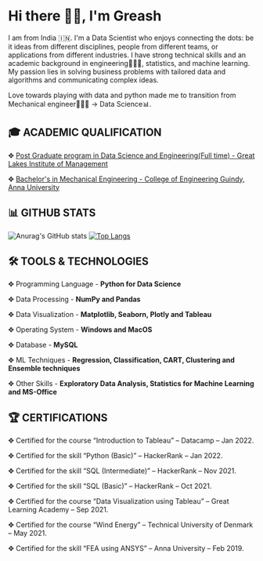 # **Hi there 👋🏻, I'm Greash**

I am from India 🇮🇳.
I'm a Data Scientist who enjoys connecting the dots: be it ideas from different disciplines, people from different teams, or applications from different industries. I have strong technical skills and an academic background in engineering👨🏻‍🏫, statistics, and machine learning.
My passion lies in solving business problems with tailored data and algorithms and communicating complex ideas.

Love towards playing with data and python made me to transition from Mechanical engineer👨🏻‍🔧 -> Data Science📊.

## **🎓 ACADEMIC QUALIFICATION**

✥ [Post Graduate program in Data Science and Engineering(Full time) - Great Lakes Institute of Management](https://olympus1.mygreatlearning.com/eportfolio/private/ZXlKMGVYQWlPaUpLVjFRaUxDSmhiR2NpT2lKSVV6STFOaUo5LmV5SjFjMlZ5WDJsa0lqb3hNelV3TnprMmZRLmtIM0lQN2RvNE5SRDVtLU0xcWxfemdhVGxzN2UxRXJobTBzOUxkQWdUZ1E=?pb_id=10284)

✥ [Bachelor's in Mechanical Engineering - College of Engineering Guindy, Anna University](https://www.linkedin.com/in/greash-k/)

## **📊 GITHUB STATS**

![Anurag's GitHub stats](https://github-readme-stats.vercel.app/api?username=Greash3007&show_icons=true&theme=radical)  [![Top Langs](https://github-readme-stats.vercel.app/api/top-langs/?username=Greash3007&layout=compact&show_icons=true&theme=radical)](https://github.com/anuraghazra/github-readme-stats)

## **🛠 TOOLS & TECHNOLOGIES**

✥ Programming Language - **Python for Data Science**

✥ Data Processing - **NumPy and Pandas**

✥ Data Visualization - **Matplotlib, Seaborn, Plotly and Tableau**

✥ Operating System - **Windows and MacOS**

✥ Database - **MySQL**

✥ ML Techniques - **Regression, Classification, CART, Clustering and Ensemble techniques**

✥ Other Skills - **Exploratory Data Analysis, Statistics for Machine Learning and MS-Office**

## **🏆 CERTIFICATIONS**

✥ Certified for the course “Introduction to Tableau” – Datacamp – Jan 2022.

✥ Certified for the skill “Python (Basic)” – HackerRank – Jan 2022.

✥ Certified for the skill “SQL (Intermediate)” – HackerRank – Nov 2021.

✥ Certified for the skill “SQL (Basic)” – HackerRank – Oct 2021.

✥ Certified for the course “Data Visualization using Tableau” – Great Learning Academy – Sep 2021.

✥ Certified for the course “Wind Energy” – Technical University of Denmark – May 2021.

✥ Certified for the skill “FEA using ANSYS” – Anna University – Feb 2019.
<!--
**Greash3007/Greash3007** is a ✨ _special_ ✨ repository because its `README.md` (this file) appears on your GitHub profile.

Here are some ideas to get you started:

- 🔭 I’m currently working on ...
- 🌱 I’m currently learning ...
- 👯 I’m looking to collaborate on ...
- 🤔 I’m looking for help with ...
- 💬 Ask me about ...
- 📫 How to reach me: ...
- 😄 Pronouns: ...
- ⚡ Fun fact: ...
-->
